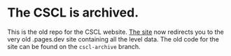 # The CSCL is archived.

This is the old repo for the CSCL website. [The site](https://cscl.shuttleapp.rs/) now redirects you to the very old .pages.dev site containing all the level data. The old code for the site can be found on the `cscl-archive` branch.
